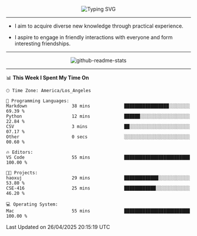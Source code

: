 <p align="center">
  <img src="https://readme-typing-svg.demolab.com?font=Fira+Code&weight=500&size=32&duration=2500&pause=1600&center=true&vCenter=true&random=false&width=1024&height=64&lines=Hi+there+%F0%9F%91%8B;I'm+delighted+you+could+make+it+here+%F0%9F%8E%89;I'm+Harry%2C+a+college+student+still+finding+my+way" alt="Typing SVG" />
</p>


---


- I aim to acquire diverse new knowledge through practical experience.

- I aspire to engage in friendly interactions with everyone and form interesting friendships.


---


<p align="center">
  <img src="https://github-readme-stats.vercel.app/api?username=Harry-Jing&show_icons=true" alt="github-readme-stats"/>
</p>


---

<!--START_SECTION:waka-->
📊 **This Week I Spent My Time On** 

```text
🕑︎ Time Zone: America/Los_Angeles

💬 Programming Languages: 
Markdown                 38 mins             █████████████████░░░░░░░░   69.39 % 
Python                   12 mins             ██████░░░░░░░░░░░░░░░░░░░   22.84 % 
CSV                      3 mins              ██░░░░░░░░░░░░░░░░░░░░░░░   07.17 % 
Other                    0 secs              ░░░░░░░░░░░░░░░░░░░░░░░░░   00.60 % 

🔥 Editors: 
VS Code                  55 mins             █████████████████████████   100.00 % 

🐱‍💻 Projects: 
haoxuj                   29 mins             █████████████░░░░░░░░░░░░   53.80 % 
CSE-416                  25 mins             ████████████░░░░░░░░░░░░░   46.20 % 

💻 Operating System: 
Mac                      55 mins             █████████████████████████   100.00 % 
```


 Last Updated on 26/04/2025 20:15:19 UTC
<!--END_SECTION:waka-->
